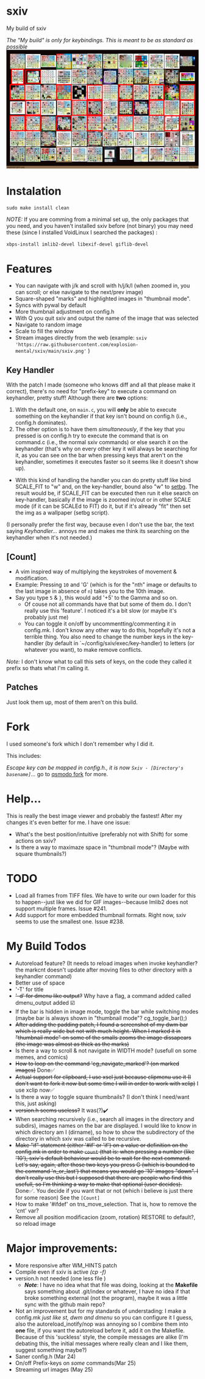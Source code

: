 # sxiv
My build of sxiv

_The "My build" is only for keybindings. This is meant to be as standard as possible_
![Image](sxiv.png "sxiv")

# Instalation
```
sudo make install clean
```

_NOTE:_ If you are comming from a minimal set up, the only packages that you need, and you haven't installed sxiv before (not binary) you may need these (since I installed VoidLinux I searched the packages) :
```
xbps-install imlib2-devel libexif-devel giflib-devel
```

# Features

* You can navigate with j/k and scroll with h/j/k/l (when zoomed in, you can scroll; or else navigate to the next/prev image)
* Square-shaped "marks" and highlighted images in "thumbnail mode".
* Syncs with pywal by default
* More thumbnail adjustment on config.h
* With Q you quit sxiv and output the name of the image that was selected
* Navigate to random image
* Scale to fill the window
* Stream images directly from the web (example: `sxiv 'https://raw.githubusercontent.com/explosion-mental/sxiv/main/sxiv.png'` )

## Key Handler
With the patch I made (someone who knows diff and all that please make it correct), there's no need for "prefix-key" to execute a command on keyhandler, pretty stuff!
Although there are **two** options:
1. With the default one, on `main.c`, you will **only** be able to execute something on the keyhandler if that key isn't bound on config.h (i.e., config.h dominates).
2. The other option is to have them _simultaneously_, if the key that you pressed is on config.h try to execute the command that is on command.c (i.e., the normal sxiv commands) or else search it on the keyhandler (that's why on every other key it will always be searching for it, as you can see on the bar when pressing keys that aren't on the keyhandler, sometimes it executes faster so it seems like it doesn't show up).
  - With this kind of handling the handler you can do pretty stuff like bind SCALE_FIT to "w" and, on the key-handler, bound also "w" to [setbg](https://github.com/explosion-mental/scripts/blob/main/setbg). The result would be, if SCALE_FIT can be executed then run it else search on key-handler, basically if the image is zoomed in/out or in other SCALE mode (if it can be SCALEd to FIT) do it, but if it's already "fit" then set the img as a wallpaper (setbg script).

(I personally prefer the first way, because even I don't use the bar, the text saying _Keyhandler..._ annoys me and makes me think its searching on the keyhandler when it's not needed.)

## [Count]
- A vim inspired way of multiplying the keystrokes of movement & modification.
- Example: Pressing `10` and 'G' (which is for the "nth" image or defaults to the last image in absence of `n`) takes you to the 10th image.
- Say you type `5` & `}`, this would add '+5' to the Gamma and so on. 
  - Of couse not all commands have that but some of them do. I don't really use this 'feature'. I noticed it's a bit slow (or maybe it's probably just me)
  - You can toggle it on/off by uncommentting/commenting it in config.mk. I don't know any other way to do this, hopefully it's not a terrible thing. You also need to change the number keys in the key-handler (by default in `~/config/sxiv/exec/key-handler) to letters (or whatever you want), to make remove conflicts.

_Note:_ I don't know what to call this sets of keys, on the code they called it prefix so thats what I'm calling it.

## Patches
Just look them up, most of them aren't on this build.

# Fork
I used someone's fork which I don't remember why I did it.

This includes:

_Escape key can be mapped in config.h., it is now `Sxiv - [Directory's basename]`..._ go to [qsmodo fork](https://github.com/qsmodo/sxiv/commits/master) for more.

# Help...
This is really the best image viewer and probably the fastest! After my changes it's even better for me. I have one issue:
- What's the best position/intuitive (preferably not with Shift) for some actions on sxiv?
- Is there a way to maximaze space in "thumbnail mode"? (Maybe with square thumbnails?)

# TODO
- Load all frames from TIFF files. We have to write our own loader for this to
  happen--just like we did for GIF images--because Imlib2 does not support
  multiple frames. Issue #241.
- Add support for more embedded thumbnail formats. Right now, sxiv seems to use
  the smallest one. Issue #238.

# My Build Todos
- Autoreload feature? (It needs to reload images when invoke keyhandler? the markcnt doesn't update after moving files to other directory with a keyhandler command)
- Better use of space
- '-T' for title
- <s>'-d' for dmenu like output?</s> Why have a flag, a command added called dmenu_output added ☑️
- If the bar is hidden in image mode, toggle the bar while switching modes (maybe bar is always shown in "thumbnail mode"? 	cg_toggle_bar();)
- <s>After adding the padding patch, I found a screenshot of my dwm bar which is really wide but not with much height. When I marked it in "thumbnail mode" on some of the smalls zooms the image dissapears (the image was almost as thick as the marks)</s>
- Is there a way to scroll & not navigate in WIDTH mode? (usefull on some memes, and comics)
- <s>How to loop on the command 'cg_navigate_marked'? (on marked images)</s> Done✅
- <s>Actual support for clipboard, I use xsel just because clipmenu use it (I don't want to fork it now but some time I will in order to work with xclip)</s> I use xclip now✅
- Is there a way to toggle square thumbnails? (I don't think I need/want this, just asking)
- <s>version.h seems useless?</s> It was(?)✔️
- When searching recursively (i.e., search all images in the directory and subdirs), images names on the bar are displayed. I would like to know in which directory am I (dirname), so how to show the subdirectory of the directory in which sxiv was called to be recursive.
- <s>Make "if" statement (either '#if' or 'if') on a value or definition on the config.mk in order to make `count` (that is: when pressing a number (like '10'), sxiv's default behaviour would be to wait for the next command. Let's say, again, after those two keys you press G (which is bounded to the command 'n_or_last') that means you would go '10' images "down". I don't really use this but I supposed that there are people who find this usefull, so I'm thinking a way to make that optional (user decides).</s> Done✅. You decide if you want that or not (which i believe is just there for some reason) See the `[Count]`
- How to make '#ifdef' on tns_move_selection. That is, how to remove the 'cnt' var?
- Remove all position modificacion (zoom, rotation) RESTORE to default?, so reload image

# Major improvements:
- More responsive after WM_HINTS patch
- Compile even if sxiv is active _(cp -f)_
- version.h not needed (one less file ) 
  - _**Note**_: I have no idea what that file was doing, looking at the **Makefile** says something about .git/index or whatever, I have no idea if that broke something external (not the program), maybe it was a little sync with the github main repo?
- Not an improvement but for my standards of understading: I make a config.mk _just like st, dwm and dmenu_ so you can configure it I guess, also the autoreload_inotify/nop was annoying so I combine them into **one** file, if you want the autoreload before it, add it on the Makefile. Because of this 'suckless' style, the compile messages are alike (I'm debating this, the initial messages where really clean and I like them, suggest something maybe?)
- Saner config.h (Mar 24)
- On/off Prefix-keys on *some* commands(Mar 25)
- Streaming url images (May 25)
